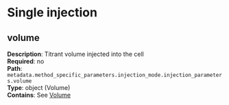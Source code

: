 # Single injection

## volume
**Description**: Titrant volume injected into the cell <br/>
**Required**: no <br/>
**Path**: `metadata.method_specific_parameters.injection_mode.injection_parameters.volume`<br/>
**Type**: object (Volume)<br/>
**Contains**: See [Volume](../reusable_elements/volume.md) <br/>
